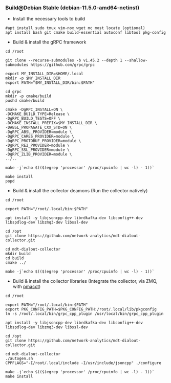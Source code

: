 ###  Build@Debian Stable (debian-11.5.0-amd64-netinst)

- Install the necessary tools to build
```SHELL
#apt install sudo tmux vim-nox wget mc most locate (optional)
apt install bash git cmake build-essential autoconf libtool pkg-config
```

- Build & install the gRPC framework
```SHELL
cd /root

git clone --recurse-submodules -b v1.45.2 --depth 1 --shallow-submodules https://github.com/grpc/grpc

export MY_INSTALL_DIR=$HOME/.local
mkdir -p $MY_INSTALL_DIR
export PATH="$MY_INSTALL_DIR/bin:$PATH"

cd grpc
mkdir -p cmake/build
pushd cmake/build

cmake -DgRPC_INSTALL=ON \
-DCMAKE_BUILD_TYPE=Release \
-DgRPC_BUILD_TESTS=OFF \
-DCMAKE_INSTALL_PREFIX=$MY_INSTALL_DIR \
-DABSL_PROPAGATE_CXX_STD=ON \
-DgRPC_ABSL_PROVIDER=module \
-DgRPC_CARES_PROVIDER=module \
-DgRPC_PROTOBUF_PROVIDER=module \
-DgRPC_RE2_PROVIDER=module \
-DgRPC_SSL_PROVIDER=module \
-DgRPC_ZLIB_PROVIDER=module \
../..

make -j`echo $(($(egrep 'processor' /proc/cpuinfo | wc -l) - 1))`

make install
popd
```

- Build & install the collector deamons (Run the collector natively)
```SHELL
cd /root

export PATH="/root/.local/bin:$PATH"

apt install -y libjsoncpp-dev librdkafka-dev libconfig++-dev libspdlog-dev libzmq3-dev libssl-dev

cd /opt
git clone https://github.com/network-analytics/mdt-dialout-collector.git

cd mdt-dialout-collector
mkdir build
cd build
cmake ../

make -j`echo $(($(egrep 'processor' /proc/cpuinfo | wc -l) - 1))`
```

- Build & install the collector libraries (Integrate the collector, via ZMQ, with [pmacct](https://github.com/pmacct/pmacct))
```SHELL
cd /root

export PATH="/root/.local/bin:$PATH"
export PKG_CONFIG_PATH=$PKG_CONFIG_PATH:/root/.local/lib/pkgconfig
ln -s /root/.local/bin/grpc_cpp_plugin /usr/local/bin/grpc_cpp_plugin

apt install -y libjsoncpp-dev librdkafka-dev libconfig++-dev libspdlog-dev libzmq3-dev libssl-dev

cd /opt
git clone https://github.com/network-analytics/mdt-dialout-collector.git

cd mdt-dialout-collector
./autogen.sh
CPPFLAGS="-I/root/.local/include -I/usr/include/jsoncpp" ./configure

make -j`echo $(($(egrep 'processor' /proc/cpuinfo | wc -l) - 1))`
make install
```


